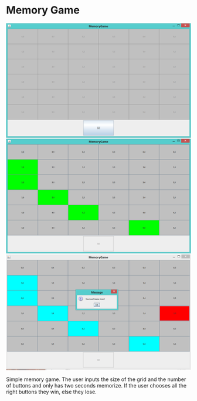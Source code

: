 # Memory Game

![board setup](https://github.com/rorduno/memory-game/blob/master/img/shot1.png)
![board displays random setup](https://github.com/rorduno/memory-game/blob/master/img/shot2.png)
![user chooses wrong object](https://github.com/rorduno/memory-game/blob/master/img/shot3.PNG)

Simple memory game. The user inputs the size of the grid and the number of buttons and only has two seconds memorize. If the user chooses all the right buttons they win, else they lose. 
